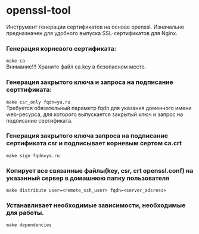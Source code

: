 # openssl-tool
Инструмент генерации сертификатов на основе openssl. Изначально предназначен для удобного выпуска SSL-сертификатов для Nginx.
  
  ### Генерация корневого сертификата:
  ```make ca```   
  Внимание!!! Храните файл ca.key в безопасном месте.
  
 ### Генерация закрытого ключа и запроса на подписание серттификата:
 ```make csr_only fqdn=ya.ru```   
 Требуется обязательный параметр fqdn для указания доменного имени web-ресурса, для которого выпускается закрытый ключ и запрос на подписание сертификата.
  
 ### Генерация закрытого ключа запроса на подписание сертификата csr и подписывает корневым сертом ca.crt
 ```make sign fqdn=ya.ru```   

 ### Копирует все связанные файлы(key, csr, crt openssl.conf) на указанный сервер в домашнюю папку пользователя
 ```make distribute user=<remote_ssh_user> fqdn=<server_adsress>```
  
### Устанавливает необходимые зависимости, необходимые для работы.
```make dependencies```
  
